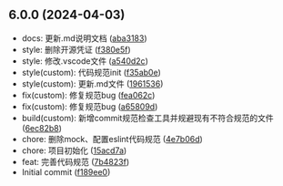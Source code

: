 ## 6.0.0 (2024-04-03)

* docs: 更新.md说明文档 ([aba3183](https://gitee.com/pasco152/beyondsoft-ui/commits/aba3183))
* style: 删除开源凭证 ([f380e5f](https://gitee.com/pasco152/beyondsoft-ui/commits/f380e5f))
* style: 修改.vscode文件 ([a540d2c](https://gitee.com/pasco152/beyondsoft-ui/commits/a540d2c))
* style(custom): 代码规范init ([f35ab0e](https://gitee.com/pasco152/beyondsoft-ui/commits/f35ab0e))
* style(custom): 更新.md文件 ([1961536](https://gitee.com/pasco152/beyondsoft-ui/commits/1961536))
* fix(custom): 修复规范bug ([fea062c](https://gitee.com/pasco152/beyondsoft-ui/commits/fea062c))
* fix(custom): 修复规范bug ([a65809d](https://gitee.com/pasco152/beyondsoft-ui/commits/a65809d))
* build(custom): 新增commit规范检查工具并规避现有不符合规范的文件 ([6ec82b8](https://gitee.com/pasco152/beyondsoft-ui/commits/6ec82b8))
* chore: 删除mock、配置eslint代码规范 ([4e7b06d](https://gitee.com/pasco152/beyondsoft-ui/commits/4e7b06d))
* chore: 项目初始化 ([15acd7a](https://gitee.com/pasco152/beyondsoft-ui/commits/15acd7a))
* feat: 完善代码规范 ([7b4823f](https://gitee.com/pasco152/beyondsoft-ui/commits/7b4823f))
* Initial commit ([f189ee0](https://gitee.com/pasco152/beyondsoft-ui/commits/f189ee0))
